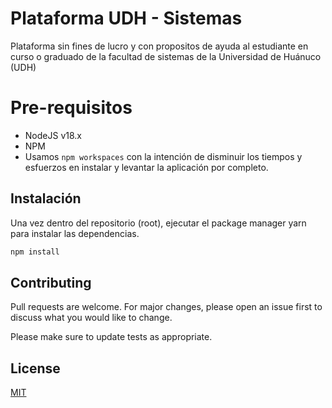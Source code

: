# Plataforma UDH - Sistemas

Plataforma sin fines de lucro y con propositos de ayuda al estudiante en curso o graduado de la facultad de sistemas de la Universidad de Huánuco (UDH)

# Pre-requisitos

- NodeJS v18.x
- NPM
- Usamos `npm workspaces` con la intención de disminuir los tiempos y esfuerzos en instalar y levantar la aplicación por completo.

## Instalación

Una vez dentro del repositorio (root), ejecutar el package manager yarn para instalar las dependencias.

```bash
npm install
```

## Contributing

Pull requests are welcome. For major changes, please open an issue first
to discuss what you would like to change.

Please make sure to update tests as appropriate.

## License

[MIT](https://choosealicense.com/licenses/mit/)
